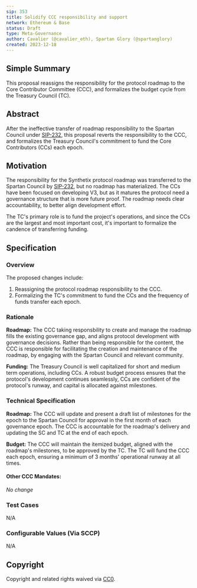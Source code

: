 ```yaml
---
sip: 353
title: Solidify CCC responsibility and support
network: Ethereum & Base
status: Draft
type: Meta-Governance
author: Cavalier (@cavalier_eth), Spartan Glory (@spartanglory)
created: 2023-12-18
---
```


<!--You can leave these HTML comments in your merged SIP and delete the visible duplicate text guides, they will not appear and may be helpful to refer to if you edit it again. This is the suggested template for new SIPs. Note that an SIP number will be assigned by an editor. When opening a pull request to submit your SIP, please use an abbreviated title in the filename, `sip-draft_title_abbrev.md`. The title should be 44 characters or less.-->

## Simple Summary

<!--"If you can't explain it simply, you don't understand it well enough." Simply describe the outcome the proposed changes intends to achieve. This should be non-technical and accessible to a casual community member.-->

This proposal reassigns the responsibility for the protocol roadmap to the Core Contributor Committee (CCC), and formalizes the budget cycle from the Treasury Council (TC).

## Abstract

<!--A short (~200 word) description of the proposed change, the abstract should clearly describe the proposed change. This is what *will* be done if the SIP is implemented, not *why* it should be done or *how* it will be done. If the SIP proposes deploying a new contract, write, "we propose to deploy a new contract that will do x".-->

After the ineffective transfer of roadmap responsibility to the Spartan Council under [SIP-232](https://sips.synthetix.io/sips/sip-232/), this proposal reverts the responsibility to the CCC, and formalizes the Treasury Council's commitment to fund the Core Contributors (CCs) each epoch.


## Motivation

<!--This is the problem statement. This is the *why* of the SIP. It should clearly explain *why* the current state of the protocol is inadequate.  It is critical that you explain *why* the change is needed, if the SIP proposes changing how something is calculated, you must address *why* the current calculation is inaccurate or wrong. This is not the place to describe how the SIP will address the issue!-->

The responsibility for the Synthetix protocol roadmap was transferred to the Spartan Council by [SIP-232](https://sips.synthetix.io/sips/sip-232/), but no roadmap has materialized. The CCs have been focused on developing V3, but as it matures the protocol need a governance structure that is more future proof. The roadmap needs clear accountability, to better align development effort.

The TC's primary role is to fund the project's operations, and since the CCs are the largest and most important cost, it's important to formalize the candence of transferring funding.

## Specification

<!--The specification should describe the syntax and semantics of any new feature, there are five sections
1. Overview
2. Rationale
3. Technical Specification
4. Test Cases
5. Configurable Values
-->

### Overview

<!--This is a high level overview of *how* the SIP will solve the problem. The overview should clearly describe how the new feature will be implemented.-->

The proposed changes include:
1. Reassigning the protocol roadmap responsibility to the CCC.
2. Formalizing the TC's commitment to fund the CCs and the frequency of funds transfer each epoch.

### Rationale

<!--This is where you explain the reasoning behind how you propose to solve the problem. Why did you propose to implement the change in this way, what were the considerations and trade-offs. The rationale fleshes out what motivated the design and why particular design decisions were made. It should describe alternate designs that were considered and related work. The rationale may also provide evidence of consensus within the community, and should discuss important objections or concerns raised during discussion.-->

**Roadmap:** The CCC taking responsbility to create and manage the roadmap fills the existing governance gap, and aligns protocol development with governance decisions. Rather than being responsible for the content, the CCC is responsible for facilitating the creation and maintenance of the roadmap, by engaging with the Spartan Council and relevant community.  

**Funding:** The Treasury Council is well capitalized for short and medium term operations, including CCs. A robust budget process ensures that the protocol's development continues seamlessly, CCs are confident of the protocol's runway, and capital is allocated against milestones. 

### Technical Specification

<!--The technical specification should outline the public API of the changes proposed. That is, changes to any of the interfaces Synthetix currently exposes or the creations of new ones.-->

**Roadmap:** The CCC will update and present a draft list of milestones for the epoch to the Spartan Council for approval in the first month of each governance epoch. The CCC is accountable for the roadmap's delivery and updating the SC and TC at the end of each epoch.

**Budget:** The CCC will maintain the itemized budget, aligned with the roadmap's milestones, to be approved by the TC. The TC will fund the CCC each epoch, ensuring a minimum of 3 months' operational runway at all times.

#### Other CCC Mandates:
*No change*


### Test Cases

<!--Test cases for an implementation are mandatory for SIPs but can be included with the implementation..-->

N/A

### Configurable Values (Via SCCP)

<!--Please list all values configurable via SCCP under this implementation.-->

N/A

## Copyright

Copyright and related rights waived via [CC0](https://creativecommons.org/publicdomain/zero/1.0/).
